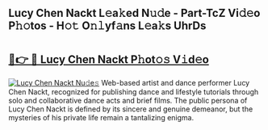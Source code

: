 ## Lucy Chen Nackt L𝚎a𝚔ed N𝚞𝚍e - Part-TcZ Vi𝚍𝚎o P𝚑𝚘tos - H𝚘𝚝 O𝚗𝚕yf𝚊ns L𝚎a𝚔s UhrDs

# <h2><a href="http://kf72cyb.oniu.top/?m=Lucy+Chen+Nackt">🔗👉 🔴 Lucy Chen Nackt P𝚑ot𝚘𝚜 V𝚒d𝚎o</a></h2>

[![Lucy Chen Nackt Nu𝚍e𝚜](https://i.imgur.com/0qMVB7G.gif)](http://kf72cyb.oniu.top/?m=Lucy+Chen+Nackt)
Web-based artist and dance performer Lucy Chen Nackt, recognized for publishing dance and lifestyle tutorials through solo and collaborative dance acts and brief films. The public persona of Lucy Chen Nackt is defined by its sincere and genuine demeanor, but the mysteries of his private life remain a tantalizing enigma.  
